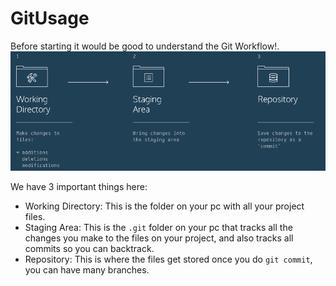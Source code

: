 # GitUsage
Before starting it would be good to understand the Git Workflow!.
![](gitWorkflow.png)

We have 3 important things here:
- Working Directory: This is the folder on your pc with all your project files.
- Staging Area: This is the `.git` folder on your pc that tracks all the changes you
  make to the files on your project, and also tracks all commits so you can backtrack.
- Repository: This is where the files get stored once you do `git commit`, you can
  have many branches.